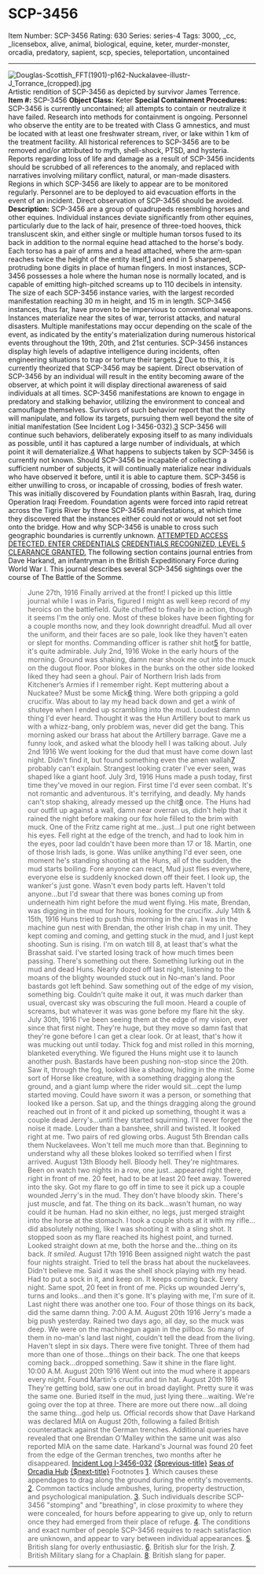 # SCP-3456
Item Number: SCP-3456
Rating: 630
Series: series-4
Tags: 3000, _cc, _licensebox, alive, animal, biological, equine, keter, murder-monster, orcadia, predatory, sapient, scp, species, teleportation, uncontained

---

![Douglas-Scottish_FFT\(1901\)-p162-Nuckalavee-illustr-J_Torrance_\(cropped\).jpg](https://scp-wiki.wdfiles.com/local--files/scp-3456/Douglas-Scottish_FFT\(1901\)-p162-Nuckalavee-illustr-J_Torrance_\(cropped\).jpg)
Artistic rendition of SCP-3456 as depicted by survivor James Terrence.
**Item #:** SCP-3456
**Object Class:** Keter
**Special Containment Procedures:** SCP-3456 is currently uncontained; all attempts to contain or neutralize it have failed. Research into methods for containment is ongoing. Personnel who observe the entity are to be treated with Class G amnestics, and must be located with at least one freshwater stream, river, or lake within 1 km of the treatment facility. All historical references to SCP-3456 are to be removed and/or attributed to myth, shell-shock, PTSD, and hysteria. Reports regarding loss of life and damage as a result of SCP-3456 incidents should be scrubbed of all references to the anomaly, and replaced with narratives involving military conflict, natural, or man-made disasters.
Regions in which SCP-3456 are likely to appear are to be monitored regularly. Personnel are to be deployed to aid evacuation efforts in the event of an incident. Direct observation of SCP-3456 should be avoided.
**Description:** SCP-3456 are a group of quadrupeds resembling horses and other equines. Individual instances deviate significantly from other equines, particularly due to the lack of hair, presence of three-toed hooves, thick transluscent skin, and either single or multiple human torsos fused to its back in addition to the normal equine head attached to the horse's body.
Each torso has a pair of arms and a head attached, where the arm-span reaches twice the height of the entity itself,[1](javascript:;) and end in 5 sharpened, protruding bone digits in place of human fingers. In most instances, SCP-3456 possesses a hole where the human nose is normally located, and is capable of emitting high-pitched screams up to 110 decibels in intensity. The size of each SCP-3456 instance varies, with the largest recorded manifestation reaching 30 m in height, and 15 m in length. SCP-3456 instances, thus far, have proven to be impervious to conventional weapons.
Instances materialize near the sites of war, terrorist attacks, and natural disasters. Multiple manifestations may occur depending on the scale of the event, as indicated by the entity's materialization during numerous historical events throughout the 19th, 20th, and 21st centuries. SCP-3456 instances display high levels of adaptive intelligence during incidents, often engineering situations to trap or torture their targets.[2](javascript:;) Due to this, it is currently theorized that SCP-3456 may be sapient.
Direct observation of SCP-3456 by an individual will result in the entity becoming aware of the observer, at which point it will display directional awareness of said individuals at all times. SCP-3456 manifestations are known to engage in predatory and stalking behavior, utilizing the environment to conceal and camouflage themselves. Survivors of such behavior report that the entity will manipulate, and follow its targets, pursuing them well beyond the site of initial manifestation (See Incident Log I-3456-032).[3](javascript:;) SCP-3456 will continue such behaviors, deliberately exposing itself to as many individuals as possible, until it has captured a large number of individuals, at which point it will dematerialize.[4](javascript:;) What happens to subjects taken by SCP-3456 is currently not known. Should SCP-3456 be incapable of collecting a sufficient number of subjects, it will continually materialize near individuals who have observed it before, until it is able to capture them.
SCP-3456 is either unwilling to cross, or incapable of crossing, bodies of fresh water. This was initially discovered by Foundation plants within Basrah, Iraq, during Operation Iraqi Freedom. Foundation agents were forced into rapid retreat across the Tigris River by three SCP-3456 manifestations, at which time they discovered that the instances either could not or would not set foot onto the bridge. How and why SCP-3456 is unable to cross such geographic boundaries is currently unknown.
[ATTEMPTED ACCESS DETECTED. ENTER CREDENTIALS](javascript:;)
[CREDENTIALS RECOGNIZED, LEVEL 5 CLEARANCE GRANTED.](javascript:;)
The following section contains journal entries from Dave Harkand, an infantryman in the British Expeditionary Force during World War I. This journal describes several SCP-3456 sightings over the course of The Battle of the Somme.
> June 27th, 1916
> Finally arrived at the front! I picked up this little journal while I was in Paris, figured I might as well keep record of my heroics on the battlefield. Quite chuffed to finally be in action, though it seems I'm the only one. Most of these blokes have been fighting for a couple months now, and they look downright dreadful. Mud all over the uniform, and their faces are so pale, look like they haven't eaten or slept for months. Commanding officer is rather shit hot[5](javascript:;) for battle, it's quite admirable.
> July 2nd, 1916
> Woke in the early hours of the morning. Ground was shaking, damn near shook me out into the muck on the dugout floor. Poor blokes in the bunks on the other side looked liked they had seen a ghoul. Pair of Northern Irish lads from Kitchener’s Armies if I remember right. Kept muttering about a Nuckatee? Must be some Mick[6](javascript:;) thing. Were both gripping a gold crucifix. Was about to lay my head back down and get a wink of shuteye when I ended up scrambling into the mud. Loudest damn thing I'd ever heard. Thought it was the Hun Artillery bout to mark us with a whizz-bang, only problem was, never did get the bang. This morning asked our brass hat about the Artillery barrage. Gave me a funny look, and asked what the bloody hell I was talking about.
> July 2nd 1916
> We went looking for the dud that must have come down last night. Didn't find it, but found something even the amen wallah[7](javascript:;) probably can't explain. Strangest looking crater I've ever seen, was shaped like a giant hoof.
> July 3rd, 1916
> Huns made a push today, first time they've moved in our region. First time I'd ever seen combat. It's not romantic and adventurous. It's terrifying, and deadly. My hands can't stop shaking, already messed up the chit[8](javascript:;) once. The Huns had our outfit up against a wall, damn near overran us, didn't help that it rained the night before making our fox hole filled to the brim with muck. One of the Fritz came right at me…just…I put one right between his eyes. Fell right at the edge of the trench, and had to look him in the eyes, poor lad couldn't have been more than 17 or 18.
> Martin, one of those Irish lads, is gone. Was unlike anything I'd ever seen, one moment he's standing shooting at the Huns, all of the sudden, the mud starts boiling. Fore anyone can react, Mud just flies everywhere, everyone else is suddenly knocked down off their feet. I look up, the wanker's just gone. Wasn't even body parts left. Haven't told anyone…but I'd swear that there was bones coming up from underneath him right before the mud went flying. His mate, Brendan, was digging in the mud for hours, looking for the crucifix.
> July 14th & 15th, 1916
> Huns tried to push this morning in the rain. I was in the machine gun nest with Brendan, the other Irish chap in my unit. They kept coming and coming, and getting stuck in the mud, and I just kept shooting.
> Sun is rising. I'm on watch till 8, at least that's what the Brasshat said. I've started losing track of how much times been passing. There's something out there. Something lurking out in the mud and dead Huns. Nearly dozed off last night, listening to the moans of the blighty wounded stuck out in No-man's land. Poor bastards got left behind. Saw something out of the edge of my vision, something big. Couldn't quite make it out, it was much darker than usual, overcast sky was obscuring the full moon. Heard a couple of screams, but whatever it was was gone before my flare hit the sky.
> July 30th, 1916
> I've been seeing them at the edge of my vision, ever since that first night. They're huge, but they move so damn fast that they're gone before I can get a clear look. Or at least, that's how it was mucking out until today. Thick fog and mist rolled in this morning, blanketed everything. We figured the Huns might use it to launch another push. Bastards have been pushing non-stop since the 20th. Saw it, through the fog, looked like a shadow, hiding in the mist. Some sort of Horse like creature, with a something dragging along the ground, and a giant lump where the rider would sit…cept the lump started moving. Could have sworn it was a person, or something that looked like a person. Sat up, and the things dragging along the ground reached out in front of it and picked up something, thought it was a couple dead Jerry's…until they started squirming. I'll never forget the noise it made. Louder than a banshee, shrill and twisted.
> It looked right at me. Two pairs of red glowing orbs.
> August 5th
> Brendan calls them Nuckelavees. Won't tell me much more than that. Beginning to understand why all these blokes looked so terrified when I first arrived.
> August 13th
> Bloody hell. Bloody hell. They're nightmares. Been on watch two nights in a row, one just…appeared right there, right in front of me. 20 feet, had to be at least 20 feet away. Towered into the sky. Got my flare to go off in time to see it pick up a couple wounded Jerry's in the mud. They don't have bloody skin. There's just muscle, and fat. The thing on its back…wasn't human, no way could it be human. Had no skin either, no legs, just merged straight into the horse at the stomach. I took a couple shots at it with my rifle…did absolutely nothing, like I was shooting it with a sling shot. It stopped soon as my flare reached its highest point, and turned. Looked straight down at me, both the horse and the…thing on its back. _It smiled._
> August 17th 1916
> Been assigned night watch the past four nights straight. Tried to tell the brass hat about the nuckelavees. Didn't believe me. Said it was the shell shock playing with my head. Had to put a sock in it, and keep on.
> It keeps coming back. Every night. Same spot, 20 feet in front of me. Picks up wounded Jerry's, turns and looks…and then it's gone. It's playing with me, I'm sure of it. Last night there was another one too. Four of those things on its back, did the same damn thing.
> 7:00 A.M. August 20th 1916
> Jerry's made a big push yesterday. Rained two days ago, all day, so the muck was deep. We were on the machinegun again in the pillbox. So many of them in no-man's land last night, couldn't tell the dead from the living. Haven't slept in six days. There were five tonight. Three of them had more than one of those…things on their back. The one that keeps coming back…dropped something. Saw it shine in the flare light.
> 10:00 A.M. August 20th 1916
> Went out into the mud where it appears every night. Found Martin's crucifix and tin hat.
> August 20th 1916
> They're getting bold, saw one out in broad daylight. Pretty sure it was the same one. Buried itself in the mud, just lying there…waiting.
> We're going over the top at three. There are more out there now…all doing the same thing…god help us.
Official records show that Dave Harkand was declared MIA on August 20th, following a failed British counterattack against the German trenches. Additional queries have revealed that one Brendan O'Malley within the same unit was also reported MIA on the same date. Harkand's Journal was found 20 feet from the edge of the German trenches, two months after he disappeared.
[Incident Log I-3456-032](/incident-log-i-3456-032)
[{$previous-title}](/previous-url)
[Seas of Orcadia Hub](https://scp-wiki.wikidot.com/seas-of-orcadia-hub)
[{$next-title}](/next-url)
Footnotes
[1](javascript:;). Which causes these appendages to drag along the ground during the entity's movements.
[2](javascript:;). Common tactics include ambushes, luring, property destruction, and psychological manipulation.
[3](javascript:;). Such individuals describe SCP-3456 "stomping" and "breathing", in close proximity to where they were concealed, for hours before appearing to give up, only to return once they had emerged from their place of refuge.
[4](javascript:;). The conditions and exact number of people SCP-3456 requires to reach satisfaction are unknown, and appear to vary between individual appearances.
[5](javascript:;). British slang for overly enthusiastic.
[6](javascript:;). British slur for the Irish.
[7](javascript:;). British Military slang for a Chaplain.
[8](javascript:;). British slang for paper.
* * *